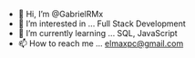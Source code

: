 - 👋 Hi, I’m @GabrielRMx
- 👀 I’m interested in ... Full Stack Development
- 🌱 I’m currently learning ... SQL, JavaScript
- 📫 How to reach me ... elmaxpc@gmail.com

<!---
GabrielRMx/GabrielRMx is a ✨ special ✨ repository because its `README.md` (this file) appears on your GitHub profile.
You can click the Preview link to take a look at your changes.
--->
